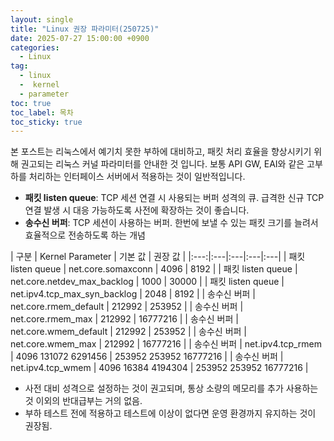 ```yaml
---
layout: single
title: "Linux 권장 파라미터(250725)"
date: 2025-07-27 15:00:00 +0900
categories: 
  - Linux
tag: 
  - linux
  -  kernel
  - parameter
toc: true
toc_label: 목차
toc_sticky: true
---
```


본 포스트는 리눅스에서 예기치 못한 부하에 대비하고, 패킷 처리 효율을 향상시키기 위해 권고되는 리눅스 커널 파라미터를 안내한 것 입니다. 
보통 API GW, EAI와 같은 고부하를 처리하는 인터페이스 서버에서 적용하는 것이 일반적입니다.

* **패킷 listen queue**: TCP 세션 연결 시 사용되는 버퍼 성격의 큐. 급격한 신규 TCP 연결 발생 시 대응 가능하도록 사전에 확장하는 것이 좋습니다.
* **송수신 버퍼**: TCP 세션이 사용하는 버퍼. 한번에 보낼 수 있는 패킷 크기를 늘려서 효율적으로 전송하도록 하는 개념

| 구분 | Kernel Parameter | 기본 값 | 권장 값 |
|:---:|:---|:---|:---|:---|
| 패킷 listen queue | net.core.somaxconn | 4096 | 8192 |
| 패킷 listen queue | net.core.netdev_max_backlog | 1000 | 30000 |
| 패킷 listen queue | net.ipv4.tcp_max_syn_backlog | 2048 | 8192 |
| 송수신 버퍼 | net.core.rmem_default | 212992 | 253952 |
| 송수신 버퍼 | net.core.rmem_max | 212992 | 16777216 |
| 송수신 버퍼 | net.core.wmem_default | 212992 | 253952 |
| 송수신 버퍼 | net.core.wmem_max | 212992 | 16777216 |
| 송수신 버퍼 | net.ipv4.tcp_rmem | 4096 131072 6291456 | 253952 253952 16777216 |
| 송수신 버퍼 | net.ipv4.tcp_wmem | 4096 16384 4194304 | 253952 253952 16777216 |

- 사전 대비 성격으로 설정하는 것이 권고되며, 통상 소량의 메모리를 추가 사용하는 것 이외의 반대급부는 거의 없음.
- 부하 테스트 전에 적용하고 테스트에 이상이 없다면 운영 환경까지 유지하는 것이 권장됨.
